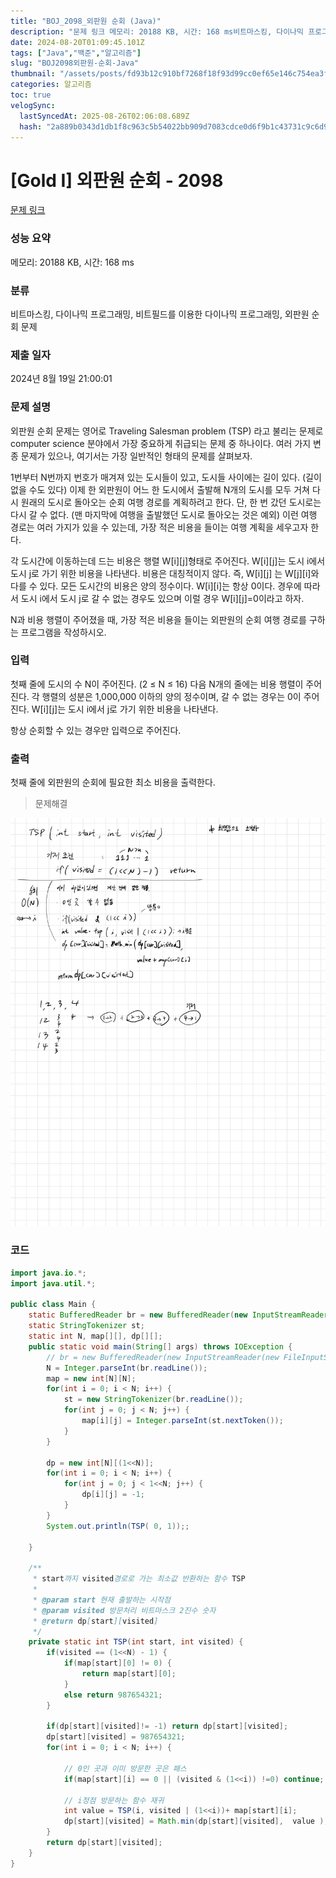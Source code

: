 ```yaml
---
title: "BOJ_2098_외판원 순회 (Java)"
description: "문제 링크 메모리: 20188 KB, 시간: 168 ms비트마스킹, 다이나믹 프로그래밍, 비트필드를 이용한 다이나믹 프로그래밍, 외판원 순회 문제2024년 8월 19일 21:00:01문제해결"
date: 2024-08-20T01:09:45.101Z
tags: ["Java","백준","알고리즘"]
slug: "BOJ2098외판원-순회-Java"
thumbnail: "/assets/posts/fd93b12c910bf7268f18f93d99cc0ef65e146c754ea3fc28ce74b836d35e6fe8.png"
categories: 알고리즘
toc: true
velogSync:
  lastSyncedAt: 2025-08-26T02:06:08.689Z
  hash: "2a889b0343d1db1f8c963c5b54022bb909d7083cdce0d6f9b1c43731c9c6d9bd"
---
```


# [Gold I] 외판원 순회 - 2098 

[문제 링크](https://www.acmicpc.net/problem/2098) 

### 성능 요약

메모리: 20188 KB, 시간: 168 ms

### 분류

비트마스킹, 다이나믹 프로그래밍, 비트필드를 이용한 다이나믹 프로그래밍, 외판원 순회 문제

### 제출 일자

2024년 8월 19일 21:00:01

### 문제 설명

<p>외판원 순회 문제는 영어로 Traveling Salesman problem (TSP) 라고 불리는 문제로 computer science 분야에서 가장 중요하게 취급되는 문제 중 하나이다. 여러 가지 변종 문제가 있으나, 여기서는 가장 일반적인 형태의 문제를 살펴보자.</p>

<p>1번부터 N번까지 번호가 매겨져 있는 도시들이 있고, 도시들 사이에는 길이 있다. (길이 없을 수도 있다) 이제 한 외판원이 어느 한 도시에서 출발해 N개의 도시를 모두 거쳐 다시 원래의 도시로 돌아오는 순회 여행 경로를 계획하려고 한다. 단, 한 번 갔던 도시로는 다시 갈 수 없다. (맨 마지막에 여행을 출발했던 도시로 돌아오는 것은 예외) 이런 여행 경로는 여러 가지가 있을 수 있는데, 가장 적은 비용을 들이는 여행 계획을 세우고자 한다.</p>

<p>각 도시간에 이동하는데 드는 비용은 행렬 W[i][j]형태로 주어진다. W[i][j]는 도시 i에서 도시 j로 가기 위한 비용을 나타낸다. 비용은 대칭적이지 않다. 즉, W[i][j] 는 W[j][i]와 다를 수 있다. 모든 도시간의 비용은 양의 정수이다. W[i][i]는 항상 0이다. 경우에 따라서 도시 i에서 도시 j로 갈 수 없는 경우도 있으며 이럴 경우 W[i][j]=0이라고 하자.</p>

<p>N과 비용 행렬이 주어졌을 때, 가장 적은 비용을 들이는 외판원의 순회 여행 경로를 구하는 프로그램을 작성하시오.</p>

### 입력 

 <p>첫째 줄에 도시의 수 N이 주어진다. (2 ≤ N ≤ 16) 다음 N개의 줄에는 비용 행렬이 주어진다. 각 행렬의 성분은 1,000,000 이하의 양의 정수이며, 갈 수 없는 경우는 0이 주어진다. W[i][j]는 도시 i에서 j로 가기 위한 비용을 나타낸다.</p>

<p>항상 순회할 수 있는 경우만 입력으로 주어진다.</p>

### 출력 

 <p>첫째 줄에 외판원의 순회에 필요한 최소 비용을 출력한다.</p>

> 문제해결

![](/assets/posts/fd93b12c910bf7268f18f93d99cc0ef65e146c754ea3fc28ce74b836d35e6fe8.png)

### 코드
```java
import java.io.*;
import java.util.*;

public class Main {
	static BufferedReader br = new BufferedReader(new InputStreamReader(System.in));
	static StringTokenizer st;
	static int N, map[][], dp[][];
	public static void main(String[] args) throws IOException {
		// br = new BufferedReader(new InputStreamReader(new FileInputStream("input.txt")));
		N = Integer.parseInt(br.readLine());
		map = new int[N][N];
		for(int i = 0; i < N; i++) {
			st = new StringTokenizer(br.readLine());
			for(int j = 0; j < N; j++) {
				map[i][j] = Integer.parseInt(st.nextToken());
			}
		}

		dp = new int[N][(1<<N)];
		for(int i = 0; i < N; i++) {
			for(int j = 0; j < 1<<N; j++) {
				dp[i][j] = -1;
			}
		}
		System.out.println(TSP( 0, 1));;
		
	}

	/**
	 * start까지 visited경로로 가는 최소값 반환하는 함수 TSP
	 *
	 * @param start 현재 출발하는 시작점
	 * @param visited 방문처리 비트마스크 2진수 숫자
	 * @return dp[start][visited] 
	 */
	private static int TSP(int start, int visited) {
		if(visited == (1<<N) - 1) {
			if(map[start][0] != 0) {
				return map[start][0];
			}
			else return 987654321;
		}

		if(dp[start][visited]!= -1) return dp[start][visited];
		dp[start][visited] = 987654321;
		for(int i = 0; i < N; i++) {
        
        	// 0인 곳과 이미 방문한 곳은 패스
			if(map[start][i] == 0 || (visited & (1<<i)) !=0) continue;

			// i정점 방문하는 함수 재귀
			int value = TSP(i, visited | (1<<i))+ map[start][i];
			dp[start][visited] = Math.min(dp[start][visited],  value );
		}
		return dp[start][visited];
	}
}
```